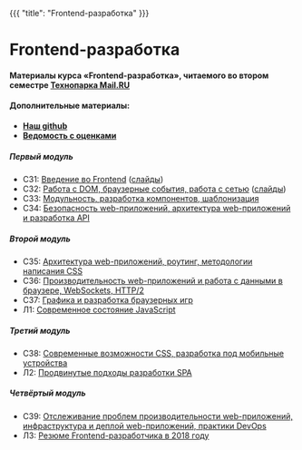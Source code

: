 {{{
	"title": "Frontend-разработка"
}}}

# Frontend-разработка

#### __Материалы курса «Frontend-разработка», читаемого во втором семестре [Технопарка Mail.RU](https://park.mail.ru/blog/view/12/)__

#### Дополнительные материалы:

- __[Наш github](https://github.com/frontend-park-mail-ru)__
- __[Ведомость с оценками](https://goo.gl/czCsnc)__


##### Первый модуль

- СЗ1: [Введение во Frontend](/module/1/lesson/1) ([слайды](/slides/s1))
- СЗ2: [Работа с DOM, браузерные события, работа с сетью](/module/1/lesson/2) ([слайды](/slides/s2))
- СЗ3: [Модульность, разработка компонентов, шаблонизация](/module/1/lesson/3)
- СЗ4: [Безопасность web-приложений, архитектура web-приложений и разработка API](/module/1/lesson/4)
  
##### Второй модуль

- СЗ5: [Архитектура web-приложений, роутинг, методологии написания CSS](/module/2/lesson/1)
- СЗ6: [Производительность web-приложений и работа с данными в браузере, WebSockets, HTTP/2](/module/2/lesson/2)
- СЗ7: [Графика и разработка браузерных игр](/module/2/lesson/3)
- Л1: [Современное состояние JavaScript](/module/2/lesson/4)
  
##### Третий модуль

- СЗ8: [Современные возможности CSS, разработка под мобильные устройства](/module/3/lesson/1)
- Л2: [Продвинутые подходы разработки SPA](/module/3/lesson/2)
  
##### Четвёртый модуль

- СЗ9: [Отслеживание проблем производительности web-приложений, инфраструктура и деплой web-приложений, практики DevOps](/module/4/lesson/1)
- Л3: [Резюме Frontend-разработчика в 2018 году](/module/4/lesson/2)
